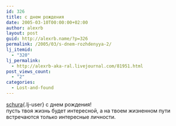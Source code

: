 ```yaml
---
id: 326
title: с днем рождения
date: 2005-03-10T00:00:00+02:00
author: alexrb
layout: post
guid: http://alexrb.name/?p=326
permalink: /2005/03/s-dnem-rozhdenyya-2/
lj_itemid:
  - "320"
lj_permalink:
  - http://alexrb-aka-ral.livejournal.com/81951.html
post_views_count:
  - "2"
categories:
  - Lost-and-found
---
```

[schura](http://schura.livejournal.com/){.lj-user} с днем рождения!  
пусть твоя жизнь будет интересной, а на твоем жизненном пути встречаются только интересные личности.
